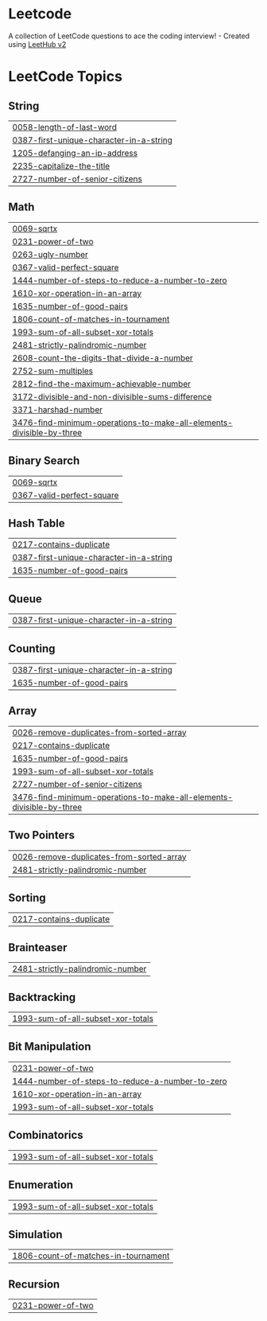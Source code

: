 # Leetcode
A collection of LeetCode questions to ace the coding interview! - Created using [LeetHub v2](https://github.com/arunbhardwaj/LeetHub-2.0)

<!---LeetCode Topics Start-->
# LeetCode Topics
## String
|  |
| ------- |
| [0058-length-of-last-word](https://github.com/Kapil-2201/Leetcode/tree/master/0058-length-of-last-word) |
| [0387-first-unique-character-in-a-string](https://github.com/Kapil-2201/Leetcode/tree/master/0387-first-unique-character-in-a-string) |
| [1205-defanging-an-ip-address](https://github.com/Kapil-2201/Leetcode/tree/master/1205-defanging-an-ip-address) |
| [2235-capitalize-the-title](https://github.com/Kapil-2201/Leetcode/tree/master/2235-capitalize-the-title) |
| [2727-number-of-senior-citizens](https://github.com/Kapil-2201/Leetcode/tree/master/2727-number-of-senior-citizens) |
## Math
|  |
| ------- |
| [0069-sqrtx](https://github.com/Kapil-2201/Leetcode/tree/master/0069-sqrtx) |
| [0231-power-of-two](https://github.com/Kapil-2201/Leetcode/tree/master/0231-power-of-two) |
| [0263-ugly-number](https://github.com/Kapil-2201/Leetcode/tree/master/0263-ugly-number) |
| [0367-valid-perfect-square](https://github.com/Kapil-2201/Leetcode/tree/master/0367-valid-perfect-square) |
| [1444-number-of-steps-to-reduce-a-number-to-zero](https://github.com/Kapil-2201/Leetcode/tree/master/1444-number-of-steps-to-reduce-a-number-to-zero) |
| [1610-xor-operation-in-an-array](https://github.com/Kapil-2201/Leetcode/tree/master/1610-xor-operation-in-an-array) |
| [1635-number-of-good-pairs](https://github.com/Kapil-2201/Leetcode/tree/master/1635-number-of-good-pairs) |
| [1806-count-of-matches-in-tournament](https://github.com/Kapil-2201/Leetcode/tree/master/1806-count-of-matches-in-tournament) |
| [1993-sum-of-all-subset-xor-totals](https://github.com/Kapil-2201/Leetcode/tree/master/1993-sum-of-all-subset-xor-totals) |
| [2481-strictly-palindromic-number](https://github.com/Kapil-2201/Leetcode/tree/master/2481-strictly-palindromic-number) |
| [2608-count-the-digits-that-divide-a-number](https://github.com/Kapil-2201/Leetcode/tree/master/2608-count-the-digits-that-divide-a-number) |
| [2752-sum-multiples](https://github.com/Kapil-2201/Leetcode/tree/master/2752-sum-multiples) |
| [2812-find-the-maximum-achievable-number](https://github.com/Kapil-2201/Leetcode/tree/master/2812-find-the-maximum-achievable-number) |
| [3172-divisible-and-non-divisible-sums-difference](https://github.com/Kapil-2201/Leetcode/tree/master/3172-divisible-and-non-divisible-sums-difference) |
| [3371-harshad-number](https://github.com/Kapil-2201/Leetcode/tree/master/3371-harshad-number) |
| [3476-find-minimum-operations-to-make-all-elements-divisible-by-three](https://github.com/Kapil-2201/Leetcode/tree/master/3476-find-minimum-operations-to-make-all-elements-divisible-by-three) |
## Binary Search
|  |
| ------- |
| [0069-sqrtx](https://github.com/Kapil-2201/Leetcode/tree/master/0069-sqrtx) |
| [0367-valid-perfect-square](https://github.com/Kapil-2201/Leetcode/tree/master/0367-valid-perfect-square) |
## Hash Table
|  |
| ------- |
| [0217-contains-duplicate](https://github.com/Kapil-2201/Leetcode/tree/master/0217-contains-duplicate) |
| [0387-first-unique-character-in-a-string](https://github.com/Kapil-2201/Leetcode/tree/master/0387-first-unique-character-in-a-string) |
| [1635-number-of-good-pairs](https://github.com/Kapil-2201/Leetcode/tree/master/1635-number-of-good-pairs) |
## Queue
|  |
| ------- |
| [0387-first-unique-character-in-a-string](https://github.com/Kapil-2201/Leetcode/tree/master/0387-first-unique-character-in-a-string) |
## Counting
|  |
| ------- |
| [0387-first-unique-character-in-a-string](https://github.com/Kapil-2201/Leetcode/tree/master/0387-first-unique-character-in-a-string) |
| [1635-number-of-good-pairs](https://github.com/Kapil-2201/Leetcode/tree/master/1635-number-of-good-pairs) |
## Array
|  |
| ------- |
| [0026-remove-duplicates-from-sorted-array](https://github.com/Kapil-2201/Leetcode/tree/master/0026-remove-duplicates-from-sorted-array) |
| [0217-contains-duplicate](https://github.com/Kapil-2201/Leetcode/tree/master/0217-contains-duplicate) |
| [1635-number-of-good-pairs](https://github.com/Kapil-2201/Leetcode/tree/master/1635-number-of-good-pairs) |
| [1993-sum-of-all-subset-xor-totals](https://github.com/Kapil-2201/Leetcode/tree/master/1993-sum-of-all-subset-xor-totals) |
| [2727-number-of-senior-citizens](https://github.com/Kapil-2201/Leetcode/tree/master/2727-number-of-senior-citizens) |
| [3476-find-minimum-operations-to-make-all-elements-divisible-by-three](https://github.com/Kapil-2201/Leetcode/tree/master/3476-find-minimum-operations-to-make-all-elements-divisible-by-three) |
## Two Pointers
|  |
| ------- |
| [0026-remove-duplicates-from-sorted-array](https://github.com/Kapil-2201/Leetcode/tree/master/0026-remove-duplicates-from-sorted-array) |
| [2481-strictly-palindromic-number](https://github.com/Kapil-2201/Leetcode/tree/master/2481-strictly-palindromic-number) |
## Sorting
|  |
| ------- |
| [0217-contains-duplicate](https://github.com/Kapil-2201/Leetcode/tree/master/0217-contains-duplicate) |
## Brainteaser
|  |
| ------- |
| [2481-strictly-palindromic-number](https://github.com/Kapil-2201/Leetcode/tree/master/2481-strictly-palindromic-number) |
## Backtracking
|  |
| ------- |
| [1993-sum-of-all-subset-xor-totals](https://github.com/Kapil-2201/Leetcode/tree/master/1993-sum-of-all-subset-xor-totals) |
## Bit Manipulation
|  |
| ------- |
| [0231-power-of-two](https://github.com/Kapil-2201/Leetcode/tree/master/0231-power-of-two) |
| [1444-number-of-steps-to-reduce-a-number-to-zero](https://github.com/Kapil-2201/Leetcode/tree/master/1444-number-of-steps-to-reduce-a-number-to-zero) |
| [1610-xor-operation-in-an-array](https://github.com/Kapil-2201/Leetcode/tree/master/1610-xor-operation-in-an-array) |
| [1993-sum-of-all-subset-xor-totals](https://github.com/Kapil-2201/Leetcode/tree/master/1993-sum-of-all-subset-xor-totals) |
## Combinatorics
|  |
| ------- |
| [1993-sum-of-all-subset-xor-totals](https://github.com/Kapil-2201/Leetcode/tree/master/1993-sum-of-all-subset-xor-totals) |
## Enumeration
|  |
| ------- |
| [1993-sum-of-all-subset-xor-totals](https://github.com/Kapil-2201/Leetcode/tree/master/1993-sum-of-all-subset-xor-totals) |
## Simulation
|  |
| ------- |
| [1806-count-of-matches-in-tournament](https://github.com/Kapil-2201/Leetcode/tree/master/1806-count-of-matches-in-tournament) |
## Recursion
|  |
| ------- |
| [0231-power-of-two](https://github.com/Kapil-2201/Leetcode/tree/master/0231-power-of-two) |
<!---LeetCode Topics End-->